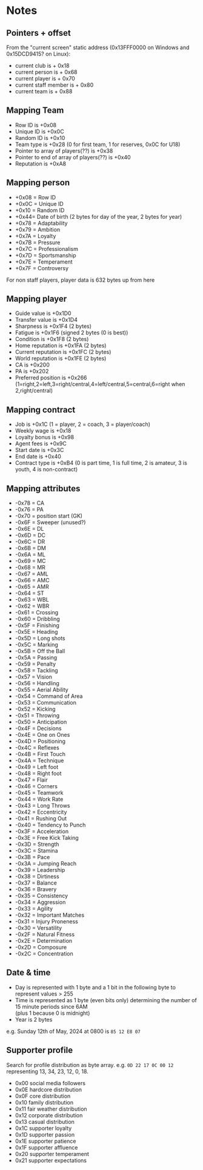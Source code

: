 # Notes

## Pointers + offset

From the "current screen" static address (0x13FFF0000 on Windows and 0x15DCD9415? on Linux):

- current club is + 0x18
- current person is + 0x68
- current player is + 0x70
- current staff member is + 0x80
- current team is + 0x88

## Mapping Team

- Row ID is +0x08
- Unique ID is +0x0C
- Random ID is +0x10
- Team type is +0x28 (0 for first team, 1 for reserves, 0x0C for U18)
- Pointer to array of players(??) is +0x38
- Pointer to end of array of players(??) is +0x40
- Reputation is +0xA8

## Mapping person

- +0x08 = Row ID
- +0x0C = Unique ID
- +0x10 = Random ID
- +0x44= Date of birth (2 bytes for day of the year, 2 bytes for year)
- +0x78 = Adaptability
- +0x79 = Ambition
- +0x7A = Loyalty
- +0x7B = Pressure
- +0x7C = Professionalism
- +0x7D = Sportsmanship
- +0x7E = Temperament
- +0x7F = Controversy

For non staff players, player data is 632 bytes up from here

## Mapping player

- Guide value is +0x1D0
- Transfer value is +0x1D4
- Sharpness is +0x1F4 (2 bytes)
- Fatigue is +0x1F6 (signed 2 bytes (0 is best))
- Condition is +0x1F8 (2 bytes)
- Home reputation is +0x1FA (2 bytes)
- Current reputation is +0x1FC (2 bytes)
- World reputation is +0x1FE (2 bytes)
- CA is +0x200
- PA is +0x202
- Preferred position is +0x266 (1=right,2=left,3=right/central,4=left/central,5=central,6=right when 2,right/central)

## Mapping contract

- Job is +0x1C (1 = player, 2 = coach, 3 = player/coach)
- Weekly wage is +0x18
- Loyalty bonus is +0x98
- Agent fees is +0x9C
- Start date is +0x3C
- End date is +0x40
- Contract type is +0xB4 (0 is part time, 1 is full time, 2 is amateur, 3 is youth, 4 is non-contract)

## Mapping attributes

- -0x78 = CA
- -0x76 = PA
- -0x70 = position start (GK)
- -0x6F = Sweeper (unused?)
- -0x6E = DL
- -0x6D = DC
- -0x6C = DR
- -0x6B = DM
- -0x6A = ML
- -0x69 = MC
- -0x68 = MR
- -0x67 = AML
- -0x66 = AMC
- -0x65 = AMR
- -0x64 = ST
- -0x63 = WBL
- -0x62 = WBR
- -0x61 = Crossing
- -0x60 = Dribbling
- -0x5F = Finishing
- -0x5E = Heading
- -0x5D = Long shots
- -0x5C = Marking
- -0x5B = Off the Ball
- -0x5A = Passing
- -0x59 = Penalty
- -0x58 = Tackling
- -0x57 = Vision
- -0x56 = Handling
- -0x55 = Aerial Ability
- -0x54 = Command of Area
- -0x53 = Communication
- -0x52 = Kicking
- -0x51 = Throwing
- -0x50 = Anticipation
- -0x4F = Decisions
- -0x4E = One on Ones
- -0x4D = Positioning
- -0x4C = Reflexes
- -0x4B = First Touch
- -0x4A = Technique
- -0x49 = Left foot
- -0x48 = Right foot
- -0x47 = Flair
- -0x46 = Corners
- -0x45 = Teamwork
- -0x44 = Work Rate
- -0x43 = Long Throws
- -0x42 = Eccentricity
- -0x41 = Rushing Out
- -0x40 = Tendency to Punch
- -0x3F = Acceleration
- -0x3E = Free Kick Taking
- -0x3D = Strength
- -0x3C = Stamina
- -0x3B = Pace
- -0x3A = Jumping Reach
- -0x39 = Leadership
- -0x38 = Dirtiness
- -0x37 = Balance
- -0x36 = Bravery
- -0x35 = Consistency
- -0x34 = Aggression
- -0x33 = Agility
- -0x32 = Important Matches
- -0x31 = Injury Proneness
- -0x30 = Versatility
- -0x2F = Natural Fitness
- -0x2E = Determination
- -0x2D = Composure
- -0x2C = Concentration

## Date & time

- Day is represented with 1 byte and a 1 bit in the following byte to represent values > 255
- Time is represented as 1 byte (even bits only) determining the number of 15 minute periods since 6AM  
  (plus 1 because 0 is midnight)
- Year is 2 bytes

e.g. Sunday 12th of May, 2024 at 0800 is `85 12 E8 07`

## Supporter profile

Search for profile distribution as byte array. e.g. `0D 22 17 0C 00 12` representing 13, 34, 23, 12, 0, 18.

- 0x00 social media followers
- 0x0E hardcore distribution
- 0x0F core distribution
- 0x10 family distribution
- 0x11 fair weather distribution
- 0x12 corporate distribution
- 0x13 casual distribution
- 0x1C supporter loyalty
- 0x1D supporter passion
- 0x1E supporter patience
- 0x1F supporter affluence
- 0x20 supporter temperament
- 0x21 supporter expectations